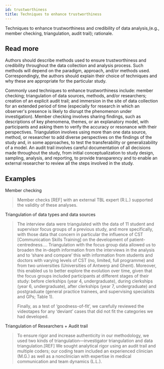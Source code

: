 ```yaml
---
id: trustworthiness
title: Techniques to enhance trustworthiness
---
```

Techniques to enhance trustworthiness and credibility of data analysis,(e.g., member checking, triangulation, audit trail); rationale.

## Read more

Authors should describe methods used to ensure trustworthiness and credibility throughout the data collection and analysis process. Such methods will depend on the paradigm, approach, and/or methods used. Correspondingly, the authors should explain their choice of techniques and why these are appropriate for the particular study.

Commonly used techniques to enhance trustworthiness include: member checking; triangulation of data sources, methods, and/or researchers; creation of an explicit audit trail; and immersion in the site of data collection for an extended period of time (especially for research in which an observer's presence is likely to disrupt the phenomenon under investigation). Member checking involves sharing findings, such as descriptions of key phenomena, themes, or an explanatory model, with participants and asking them to verify the accuracy or resonance with their perspectives. Triangulation involves using more than one data source, method, or researcher to add diverse perspectives on the findings of the study and, in some approaches, to test the transferability or generalizability of a model. An audit trail involves careful documentation of all decisions made throughout the study, from initial conceptualization to study design, sampling, analysis, and reporting, to provide transparency and to enable an external researcher to review all the steps involved in the study.

## Examples

Member checking
> Member checks [REF] with an external TBL expert (R.L.) supported the validity of these analyses.

Triangulation of data types and data sources
> The interview data were triangulated with the data of 11 student and supervisor focus groups of a previous study, and more specifically, with those data that concern in particular the influence of CST [Communication Skills Training] on the development of patient-centredness.... Triangulation with the focus group data allowed us to broaden the in-depth information from the interviews in the analysis and to ‘share and compare’ this with information from students and doctors with varying levels of CST (no, limited, full programme) and from two universities (Universities of Antwerp and Ghent). Moreover, this enabled us to better explore the evolution over time, given that the focus groups included participants at different stages of their study: before clerkships (year 4, undergraduate), during clerkships (year 6, undergraduate), after clerkships (year 7, undergraduate) and postgraduate (general practice trainees, and supervising specialists and GPs; Table 1).
>
> Finally, as a test of ‘goodness-of-fit’, we carefully reviewed the videotapes for any ‘deviant’ cases that did not fit the categories we had developed.

Triangulation of Researchers + Audit trail
> To ensure rigor and increase authenticity in our methodology, we used two kinds of triangulation—investigator triangulation and data triangulation.[REF] We sought analytical rigor using an audit trail and multiple coders; our coding team included an experienced clinician (M.G.) as well as a nonclinician with expertise in medical communication and team dynamics (L.L.).
